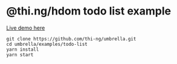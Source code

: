 # @thi.ng/hdom todo list example

[Live demo here](http://demo.thi.ng/umbrella/todo-list/)

```
git clone https://github.com/thi-ng/umbrella.git
cd umbrella/examples/todo-list
yarn install
yarn start
```
